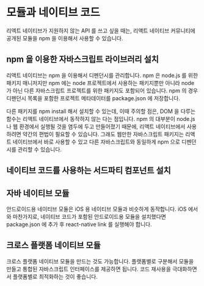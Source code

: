# 모듈과 네이티브 코드

리엑트 네이티브가 지원하지 않는 API 를 쓰고 싶을 때는, 리액트 네이티브 커뮤니티에 공개된 모듈을 npm 을 이용해서 사용할 수 있습니다.

## npm 을 이용한 자바스크립트 라이브러리 설치
리액트 네이티브는 npm 을 이용해서 디펜던시를 관리합니다. npm 은 node.js 를 위한 패키지 매니저지만 npm 에는 node 프로젝트에서 사용하는 패키지뿐만 아니라 node 가 아닌 다른 자바스크립트 프로젝트를 위한 패키지도 포함되어 있습니다. npm 의 경우 디펜던시 목록을 포함한 프로젝트 메타데이터를 package.json 에 저장합니다. 

다른 패키지를 npm install 해서 설치할 수 있는데, 이때 주의할 점은, DOM 을 다루는 함수는 리액트 네이티브에서 동작하지 않는 다는 점입니다. npm 의 대부분이 node.js 나 웹 환경에서 실행될 것을 염두에 두고 만들어졌기 때문에, 리액트 네이티브에서 사용하려면 약간의 편법이 필요할 수 있습니다. 그래도 웹만한 자바스크립트 패키지는 리액트 네이티브에서 바로 사용할 수 있고 다른 자바스크립트와 동일하게 npm 으로 디펜던시를 관리할 수 있습니다. 

## 네이티브 코드를 사용하는 서드파티 컴포넌트 설치

## 자바 네이티브 모듈
안드로이드용 네이티브 모듈은 iOS 용 네이티브 모듈과 비슷하게 동작합니다. iOS 에서와 마찬가지로, 네이티브 코드가 포함된 안드로이드용 모듈을 설치했다면 package.json 에 추가 후 react-native link 를 실행해야 합니다. 

## 크로스 플랫폼 네이티브 모듈
크로스 플랫폼 네이티브 모듈을 만드는 것도 가능합니다. 플랫폼별로 구분해서 모듈을 만들고 통합된 자바스크립트 인터페이스를 제공하면 됩니다. 코드 재사용을 극대화하면서 플랫폼별로 최적화하는 것이 좋습니다. 
<!--stackedit_data:
eyJoaXN0b3J5IjpbMTM1MjQ0NTE5MiwxMjAxNjU5MTA2LDg4OD
A5MDM2LC0yMDA2MzI5NzAwLC05NzQzNDkxNzUsLTIwODg3NDY2
MTJdfQ==
-->